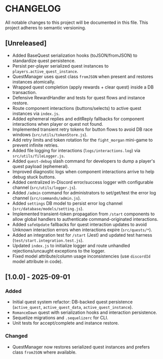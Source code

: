 # CHANGELOG

All notable changes to this project will be documented in this file. This project adheres to semantic versioning.

## [Unreleased]

- Added BaseQuest serialization hooks (toJSON/fromJSON) to standardize quest persistence.
- Persist per-player serialized quest instances to `players.active_quest_instance`.
- QuestManager uses quest class `fromJSON` when present and restores instances atomically.
- Wrapped quest completion (apply rewards + clear quest) inside a DB transaction.
- Defensive RewardHandler and tests for quest flows and instance restore.
 - Route component interactions (buttons/selects) to active quest instances via `index.js`.
 - Added ephemeral replies and editReply fallbacks for component interactions when player or quest not found.
 - Implemented transient retry tokens for button flows to avoid DB race windows (`src/utils/tokenStore.js`).
 - Add retry limits and token rotation for the `fight_morgan` mini-game to prevent infinite retries.
 - Added file logging for interactions (`logs/interactions.log`) via `src/utils/fileLogger.js`.
 - Added `quest-debug` slash command for developers to dump a player's quest payload (ephemeral).
 - Improved diagnostic logs when component interactions arrive to help debug stuck buttons.
 - Added centralized in-Discord error/success logger with configurable channel (`src/utils/logger.js`).
 - Added `/admin` command for administrators to set/get/test the error log channel (`src/commands/admin.js`).
 - Added `settings` DB model to persist error log channel (`src/database/models/setting.js`).
 - Implemented transient-token propagation from `/start` components to allow global handlers to authenticate command-originated interactions.
 - Added `safeUpdate` fallbacks for quest interaction updates to avoid Unknown interaction errors when interactions expire (`src/quests/*`).
 - Added an integration test for `/start` (Jest) and updated test harness (`test/start.integration.test.js`).
 - Updated `index.js` to initialize logger and route unhandled rejections/uncaught exceptions to the logger.
 - Fixed model attribute/column usage inconsistencies (use `discordId` model attribute in code).


## [1.0.0] - 2025-09-01

### Added
- Initial quest system refactor: DB-backed quest persistence (`active_quest`, `active_quest_data`, `active_quest_instance`).
- `RomanceDawn` quest with serialization hooks and interaction persistence.
- Sequelize migrations and `.sequelizerc` for CLI.
- Unit tests for accept/complete and instance restore.

### Changed
- QuestManager now restores serialized quest instances and prefers class `fromJSON` where available.

